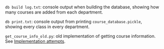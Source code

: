 `db build log.txt`: console output when building the database, showing how many courses are added from each department.

`db print.txt`: console output from printing `course_database.pickle`, showing every class in every department.

`get_course_info_old.py`: old implementation of getting course information. See [Implementation attempts](https://github.com/pfroud/ucsc-class-info-bot#first-attempt---class-search-page).